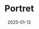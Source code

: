 ---
date: 2025-01-12
title: Portret
categories: [Portret]
resources:
  - src: 
    params:
      cover: true
---